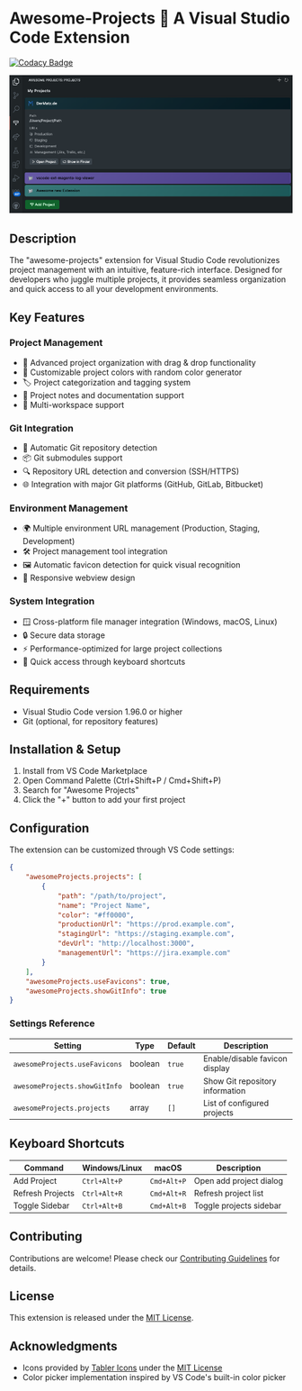 # Awesome-Projects 🤩 A Visual Studio Code Extension

[![Codacy Badge](https://app.codacy.com/project/badge/Grade/aa3fe284550449ec9088834773d3b1fb)](https://app.codacy.com/gh/dermatz/vscode-ext-awesome-projects/dashboard?utm_source=gh&utm_medium=referral&utm_content=&utm_campaign=Badge_grade)

![Awesome Projects](resources/image.png)

## Description

The "awesome-projects" extension for Visual Studio Code revolutionizes project management with an intuitive, feature-rich interface. Designed for developers who juggle multiple projects, it provides seamless organization and quick access to all your development environments.

## Key Features

### Project Management
- 📂 Advanced project organization with drag & drop functionality
- 🎨 Customizable project colors with random color generator
- 🏷️ Project categorization and tagging system
- 📝 Project notes and documentation support
- 🔄 Multi-workspace support

### Git Integration
- 🔗 Automatic Git repository detection
- 📦 Git submodules support
- 🔍 Repository URL detection and conversion (SSH/HTTPS)
- 🌐 Integration with major Git platforms (GitHub, GitLab, Bitbucket)

### Environment Management
- 🌍 Multiple environment URL management (Production, Staging, Development)
- 🛠️ Project management tool integration
- 🖼️ Automatic favicon detection for quick visual recognition
- 📱 Responsive webview design

### System Integration
- 🪟 Cross-platform file manager integration (Windows, macOS, Linux)
- 🔒 Secure data storage
- ⚡ Performance-optimized for large project collections
- 🎯 Quick access through keyboard shortcuts

## Requirements

- Visual Studio Code version 1.96.0 or higher
- Git (optional, for repository features)

## Installation & Setup

1. Install from VS Code Marketplace
2. Open Command Palette (Ctrl+Shift+P / Cmd+Shift+P)
3. Search for "Awesome Projects"
4. Click the "+" button to add your first project

## Configuration

The extension can be customized through VS Code settings:

```json
{
    "awesomeProjects.projects": [
        {
            "path": "/path/to/project",
            "name": "Project Name",
            "color": "#ff0000",
            "productionUrl": "https://prod.example.com",
            "stagingUrl": "https://staging.example.com",
            "devUrl": "http://localhost:3000",
            "managementUrl": "https://jira.example.com"
        }
    ],
    "awesomeProjects.useFavicons": true,
    "awesomeProjects.showGitInfo": true
}
```

### Settings Reference

| Setting | Type | Default | Description |
|---------|------|---------|-------------|
| `awesomeProjects.useFavicons` | boolean | `true` | Enable/disable favicon display |
| `awesomeProjects.showGitInfo` | boolean | `true` | Show Git repository information |
| `awesomeProjects.projects` | array | `[]` | List of configured projects |

## Keyboard Shortcuts

| Command | Windows/Linux | macOS | Description |
|---------|--------------|-------|-------------|
| Add Project | `Ctrl+Alt+P` | `Cmd+Alt+P` | Open add project dialog |
| Refresh Projects | `Ctrl+Alt+R` | `Cmd+Alt+R` | Refresh project list |
| Toggle Sidebar | `Ctrl+Alt+B` | `Cmd+Alt+B` | Toggle projects sidebar |

## Contributing

Contributions are welcome! Please check our [Contributing Guidelines](CONTRIBUTING.md) for details.

## License

This extension is released under the [MIT License](LICENSE).

## Acknowledgments

- Icons provided by [Tabler Icons](https://tabler.io) under the [MIT License](https://tabler.io/license)
- Color picker implementation inspired by VS Code's built-in color picker
